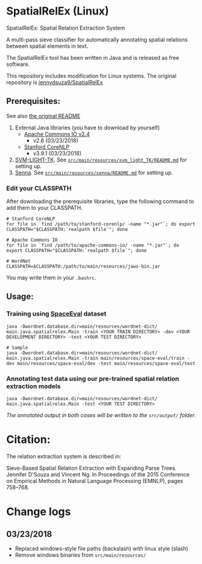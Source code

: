 # SpatialRelEx (Linux)
SpatialRelEx: Spatial Relation Extraction System

A multi-pass sieve classifier for automatically annotating spatial relations between spatial elements in text. 

The SpatialRelEx tool has been written in Java and is released as free software.

This repository includes modification for Linux systems. The original repository is [jennydsuza9/SpatialRelEx](https://github.com/jennydsuza9/SpatialRelEx)


## Prerequisites:

See also [the original README](https://github.com/jennydsuza9/SpatialRelEx/blob/master/README.md)

1. External Java libraries (you have to download by yourself)
    - [Apache Commons IO v2.4](https://commons.apache.org/proper/commons-io/download_io.cgi) 
        - v2.6 (03/23/2018)
    - [Stanford CoreNLP](http://nlp.stanford.edu/software/corenlp.shtml#Download)
        - v3.9.1 (03/23/2018)
2. [SVM-LIGHT-TK](http://disi.unitn.it/moschitti/Tree-Kernel.htm). See [`src/main/resources/svm_light_TK/README.md`](src/main/resources/svm_light_TK/README.md) for setting up.
3. [Senna](https://ronan.collobert.com/senna/). See [`src/main/resources/senna/README.md`](src/main/resources/senna/README.md) for setting up.


### Edit your CLASSPATH

After downloading the prerequisite libraries, type the following command to add them to your CLASSPATH.

```shell
# Stanford CoreNLP
for file in `find /path/to/stanford-corenlp/ -name "*.jar"`; do export CLASSPATH="$CLASSPATH:`realpath $file`"; done

# Apache Commons IO
for file in `find /path/to/apache-commons-io/ -name "*.jar"`; do export CLASSPATH="$CLASSPATH:`realpath $file`"; done

# WordNet
CLASSPATH=$CLASSPATH:/path/to/main/resources/jaws-bin.jar
```

You may write them in your `.bashrc`.

## Usage:

### Training using [SpaceEval](http://alt.qcri.org/semeval2015/task8/) dataset

```shell
java -Dwordnet.database.dir=main/resources/wordnet-dict/ main.java.spatialrelex.Main -train <YOUR TRAIN DIRECTORY> -dev <YOUR DEVELOPMENT DIRECTORY> -test <YOUR TEST DIRECTORY>

# Sample
java -Dwordnet.database.dir=main/resources/wordnet-dict/ main.java.spatialrelex.Main -train main/resources/space-eval/train -dev main/resources/space-eval/dev -test main/resources/space-eval/test
```

### Annotating test data using our pre-trained spatial relation extraction models

```shell
java -Dwordnet.database.dir=main/resources/wordnet-dict/ main.java.spatialrelex.Main -test <YOUR TEST DIRECTORY>
```

*The annotated output in both cases will be written to the `src/output/` folder*.


# Citation:

The relation extraction system is described in:

Sieve-Based Spatial Relation Extraction with Expanding Parse Trees. Jennifer D'Souza and Vincent Ng. In Proceedings of the 2015 Conference on Empirical Methods in Natural Language Processing (EMNLP), pages 758–768.


# Change logs

## 03/23/2018
- Replaced windows-style file paths (backslash) with linux style (slash)
- Remove windows binaries from `src/main/resources/`
